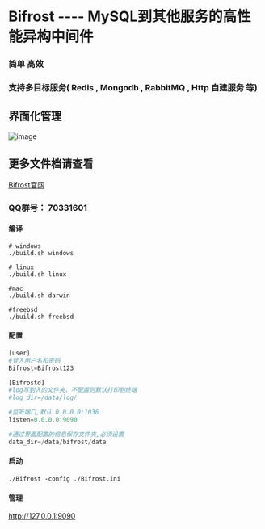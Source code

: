 # Bifrost ---- MySQL到其他服务的高性能异构中间件

### 简单  高效
### 支持多目标服务( Redis , Mongodb , RabbitMQ , Http 自建服务 等)


## 界面化管理

![image](http://github.com/jc3wish/Bifrost/blob/master/bifrost1.jpg)


## 更多文件档请查看
[Bifrost官网](http://www.xbifrost.com/)

### QQ群号： 70331601

#### 编译
`````shell
# windows
./build.sh windows

# linux
./build.sh linux

#mac
./build.sh darwin

#freebsd
./build.sh freebsd

`````


#### 配置
`````php
[user]
#登入用户名和密码
Bifrost=Bifrost123

[Bifrostd]
#log写到入的文件夹，不配置则默认打印到终端
#log_dir=/data/log/

#监听端口,默认 0.0.0.0:1036
listen=0.0.0.0:9090

#通过界面配置的信息保存文件夹,必须设置
data_dir=/data/bifrost/data

`````

#### 启动
`````shell
./Bifrost -config ./Bifrost.ini

`````

#### 管理
http://127.0.0.1:9090




